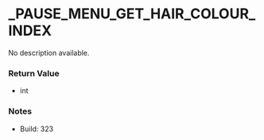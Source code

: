# _PAUSE_MENU_GET_HAIR_COLOUR_INDEX

No description available.

### Return Value
* int

### Notes
* Build: 323

